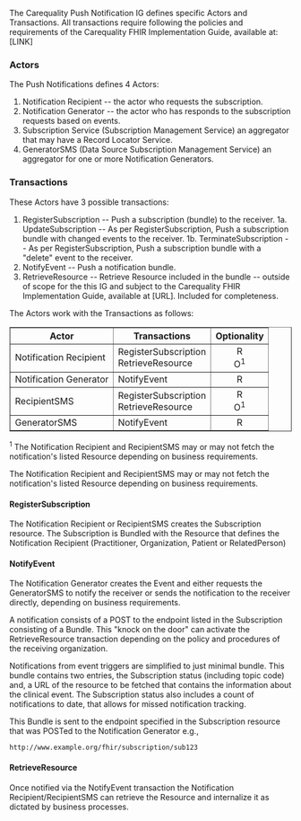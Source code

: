 The Carequality Push Notification IG defines specific Actors and Transactions. All transactions require following the policies and requirements of the Carequality FHIR Implementation Guide, available at: [LINK]

### Actors

The Push Notifications defines 4 Actors:

1. Notification Recipient -- the actor who requests the subscription.
2. Notification Generator -- the actor who has responds to the subscription requests based on events.
3. Subscription Service (Subscription Management Service) an aggregator that may have a Record Locator Service.
4. GeneratorSMS (Data Source Subscription Management Service) an aggregator for one or more Notification Generators.

### Transactions

These Actors have 3 possible transactions:

1. RegisterSubscription -- Push a subscription (bundle) to the receiver. 1a. UpdateSubscription -- As per RegisterSubscription, Push a subscription bundle with changed events to the receiver. 1b. TerminateSubscription -- As per RegisterSubscription, Push a subscription bundle with a "delete" event to the receiver.
2. NotifyEvent -- Push a notification bundle.
3. RetrieveResource -- Retrieve Resource included in the bundle -- outside of scope for the this IG and subject to the Carequality FHIR Implementation Guide, available at [URL]. Included for completeness.

The Actors work with the Transactions as follows:

<table border=1>
<thead>
<tr>
<th>Actor</th>
<th>Transactions</th>
<th style="text-align:center">Optionality</th>
</tr>
</thead>
<tbody>
<tr>
<td>Notification Recipient</td>
<td>RegisterSubscription<br>RetrieveResource</td>
<td style="text-align:center">R<BR>O<sup>1</sup></td>
</tr>
<tr>
<td>Notification Generator</td>
<td>NotifyEvent</td>
<td style="text-align:center">R</td>
</tr>
<tr>
<td>RecipientSMS</td>
<td>RegisterSubscription<br>RetrieveResource</td>
<td style="text-align:center">R<BR>O<sup>1</sup></td>
</tr>
<tr>
<td>GeneratorSMS</td>
<td>NotifyEvent</td>
<td style="text-align:center">R</td>
</tr>
</tbody>
</table>

<sup>1</sup> The Notification Recipient and RecipientSMS may or may not fetch the notification's listed Resource depending on business requirements.

 The Notification Recipient and RecipientSMS may or may not fetch the notification's listed Resource depending on business requirements.

#### RegisterSubscription

The Notification Recipient or RecipientSMS creates the Subscription resource. The Subscription is Bundled with the Resource that defines the Notification Recipient (Practitioner, Organization, Patient or RelatedPerson)

#### NotifyEvent

The Notification Generator creates the Event and either requests the GeneratorSMS to notify the receiver or sends the notification to the receiver directly, depending on business requirements.

A notification consists of a POST to the endpoint listed in the Subscription consisting of a Bundle. This "knock on the door" can activate the RetrieveResource transaction depending on the policy and procedures of the receiving organization.

Notifications from event triggers are simplified to just minimal bundle. This bundle contains two entries, the Subscription status (including topic code) and, a URL of the resource to be fetched that contains the information about the clinical event. The Subscription status also includes a count of notifications to date, that allows for missed notification tracking.

This Bundle is sent to the endpoint specified in the Subscription resource that was POSTed to the Notification Generator e.g.,

`http://www.example.org/fhir/subscription/sub123`

#### RetrieveResource

Once notified via the NotifyEvent transaction the Notification Recipient/RecipientSMS can retrieve the Resource and internalize it as dictated by business processes.
